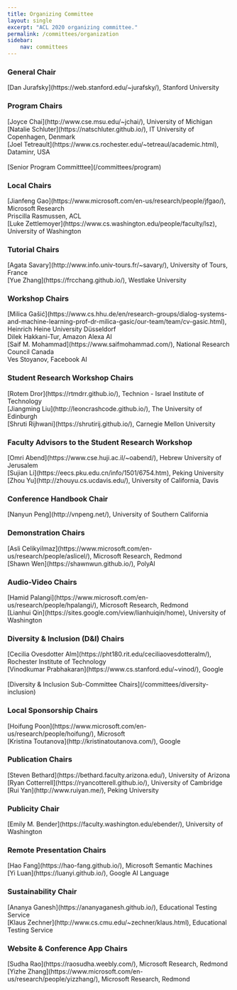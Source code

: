 ```yaml
---
title: Organizing Committee
layout: single
excerpt: "ACL 2020 organizing committee."
permalink: /committees/organization
sidebar: 
    nav: committees 
---
```


<h3>General Chair</h3>
[Dan Jurafsky](https://web.stanford.edu/~jurafsky/), Stanford University

<h3>Program Chairs</h3>
[Joyce Chai](http://www.cse.msu.edu/~jchai/), University of Michigan<br/>
[Natalie Schluter](https://natschluter.github.io/), IT University of Copenhagen, Denmark<br/>
[Joel Tetreault](https://www.cs.rochester.edu/~tetreaul/academic.html), Dataminr, USA <br/> <br/>
[Senior Program Committtee](/committees/program)

<h3>Local Chairs</h3>
[Jianfeng Gao](https://www.microsoft.com/en-us/research/people/jfgao/), Microsoft Research<br/>
Priscilla Rasmussen, ACL<br/>
[Luke Zettlemoyer](https://www.cs.washington.edu/people/faculty/lsz), University of Washington

<h3>Tutorial Chairs</h3>
[Agata Savary](http://www.info.univ-tours.fr/~savary/), University of Tours, France<br/>
[Yue Zhang](https://frcchang.github.io/), Westlake University

<h3>Workshop Chairs</h3>
[Milica Gašić](https://www.cs.hhu.de/en/research-groups/dialog-systems-and-machine-learning-prof-dr-milica-gasic/our-team/team/cv-gasic.html),  Heinrich Heine University Düsseldorf<br/>
Dilek Hakkani-Tur, Amazon Alexa AI<br/>
[Saif M. Mohammad](https://www.saifmohammad.com/), National Research Council Canada<br/>
Ves Stoyanov, Facebook AI 

<h3>Student Research Workshop Chairs</h3>
[Rotem Dror](https://rtmdrr.github.io/), Technion - Israel Institute of Technology<br/>
[Jiangming Liu](http://leoncrashcode.github.io/), The University of Edinburgh<br/>
[Shruti Rijhwani](https://shrutirij.github.io/), Carnegie Mellon University

<h3>Faculty Advisors to the Student Research Workshop</h3>
[Omri Abend](https://www.cse.huji.ac.il/~oabend/), Hebrew University of Jerusalem<br/>
[Sujian Li](https://eecs.pku.edu.cn/info/1501/6754.htm), Peking University <br/>
[Zhou Yu](http://zhouyu.cs.ucdavis.edu/), University of California, Davis

<h3>Conference Handbook Chair</h3>
[Nanyun Peng](http://vnpeng.net/), University of Southern California

<h3>Demonstration Chairs</h3>
[Asli Celikyilmaz](https://www.microsoft.com/en-us/research/people/aslicel/), Microsoft Research, Redmond<br/>
[Shawn Wen](https://shawnwun.github.io/), PolyAI

<h3>Audio-Video Chairs</h3>
[Hamid Palangi](https://www.microsoft.com/en-us/research/people/hpalangi/), Microsoft Research, Redmond <br/>
[Lianhui Qin](https://sites.google.com/view/lianhuiqin/home), University of Washington 

<h3>Diversity &amp; Inclusion (D&amp;I) Chairs</h3>
[Cecilia Ovesdotter Alm](https://pht180.rit.edu/ceciliaovesdotteralm/), Rochester Institute of Technology<br/>
[Vinodkumar Prabhakaran](https://www.cs.stanford.edu/~vinod/), Google <br/> <br/>
[Diversity &amp; Inclusion Sub-Committee Chairs](/committees/diversity-inclusion)

<h3>Local Sponsorship Chairs</h3>
[Hoifung Poon](https://www.microsoft.com/en-us/research/people/hoifung/), Microsoft <br/>
[Kristina Toutanova](http://kristinatoutanova.com/), Google

<h3>Publication Chairs</h3>
[Steven Bethard](https://bethard.faculty.arizona.edu/), University of Arizona<br/>
[Ryan Cotterrell](https://ryancotterell.github.io/), University of Cambridge<br/>
[Rui Yan](http://www.ruiyan.me/), Peking University

<h3>Publicity Chair</h3>
[Emily M. Bender](https://faculty.washington.edu/ebender/), University of Washington

<h3>Remote Presentation Chairs</h3>
[Hao Fang](https://hao-fang.github.io/), Microsoft Semantic Machines <br/>
[Yi Luan](https://luanyi.github.io/), Google AI Language

<h3>Sustainability Chair </h3>
[Ananya Ganesh](https://ananyaganesh.github.io/), Educational Testing Service <br/>
[Klaus Zechner](http://www.cs.cmu.edu/~zechner/klaus.html), Educational Testing Service 

<h3>Website &amp; Conference App Chairs</h3>
[Sudha Rao](https://raosudha.weebly.com/), Microsoft Research, Redmond <br/>
[Yizhe Zhang](https://www.microsoft.com/en-us/research/people/yizzhang/), Microsoft Research, Redmond

